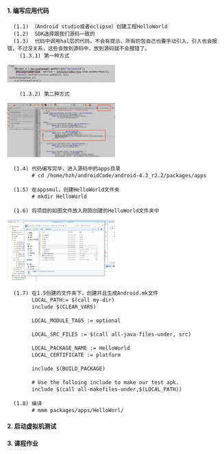 #### 1. 编写应用代码
      (1.1) （Android studio或者eclipse）创建工程HelloWorld
      (1.2)  SDK选择跟我们源码一致的
      (1.3)  代码中调用hal层的代码，不会有提示，所有的包自己也要手动引入，引入也会报错，不过没关系，这些会放到源码中，放到源码就不会报错了。
        (1.3.1) 第一种方式
<img src="https://github.com/HZHAndroid/Android_Hal/blob/master/Android%20HAL/%E8%B0%83%E7%94%A8aidl%E5%B1%82%E4%BB%A3%E7%A0%81.png" width="50%" />

        (1.3.2) 第二种方式
<img src="https://github.com/HZHAndroid/Android_Hal/blob/master/service%E7%AC%AC%E4%BA%8C%E7%A7%8D%E8%B0%83%E7%94%A8%E6%96%B9%E5%BC%8F.png" width="50%">

      (1.4) 代码编写完毕，进入源码中的apps目录
            # cd /home/hzh/androidCode/android-4.3_r2.2/packages/apps
            
      (1.5) 在appsmul，创建HelloWorld文件夹
            # mkdir HelloWorld
            
      (1.6) 将项目的如图文件放入刚刚创建的HelloWorld文件夹中
<img src="https://github.com/HZHAndroid/Android_Hal/blob/master/Android%20HAL/%E5%B0%86%E4%BB%A5%E4%B8%8B%E7%9B%AE%E5%BD%95%E5%A4%8D%E5%88%B6%E5%88%B0apps%E7%9B%AE%E5%BD%95%E4%B8%8B.png" width="50%" />     

      (1.7) 在1.5创建的文件夹下，创建并且生成Android.mk文件
            LOCAL_PATH:= $(call my-dir)
            include $(CLEAR_VARS)

            LOCAL_MODULE_TAGS := optional

            LOCAL_SRC_FILES := $(call all-java-files-under, src) 

            LOCAL_PACKAGE_NAME := HelloWorld
            LOCAL_CERTIFICATE := platform

            include $(BUILD_PACKAGE)

            # Use the folloing include to make our test apk.
            include $(call all-makefiles-under,$(LOCAL_PATH))
            
      (1.8) 编译
            # mmm packages/apps/HelloWorl/
#### 2. 启动虚拟机测试
#### 3. 课程作业
